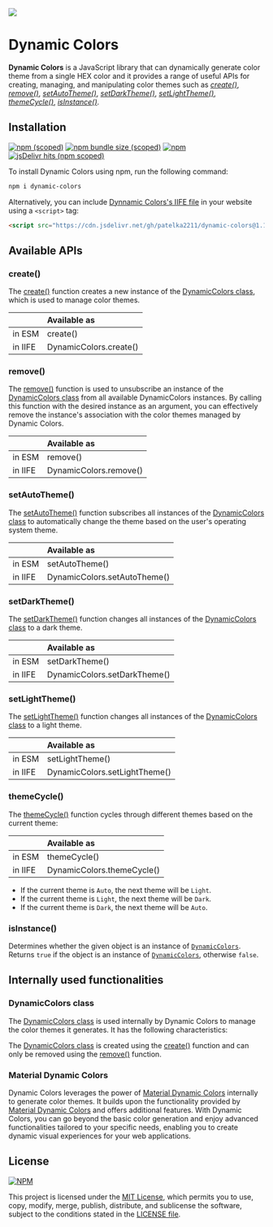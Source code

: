 [![](https://repository-images.githubusercontent.com/653971957/a63f11cb-aa1e-41f2-8418-e4e7580f3c31)](https://npmjs.com/package/dynamic-colors "Dynamic Colors from KPVERSE")

# Dynamic Colors

**Dynamic Colors** is a JavaScript library that can dynamically generate color theme from a single HEX color and it provides a range of useful APIs for creating, managing, and manipulating color themes such as [_create()_](#create), [_remove()_](#remove), [_setAutoTheme()_](#setautotheme), [_setDarkTheme()_](#setdarktheme), [_setLightTheme()_](#setlighttheme), [_themeCycle()_](#themecycle), [_isInstance()_](#isinstance).

## Installation

[![npm (scoped)](https://img.shields.io/npm/v/dynamic-colors)](https://www.npmjs.com/package/dynamic-colors)
[![npm bundle size (scoped)](https://img.shields.io/bundlephobia/min/dynamic-colors)](https://bundlephobia.com/package/dynamic-colors@1.1.2)
[![npm](https://img.shields.io/npm/dy/dynamic-colors)](https://www.npmjs.com/package/dynamic-colors)
[![jsDelivr hits (npm scoped)](https://img.shields.io/jsdelivr/gh/hy/patelka2211/dynamic-colors)](https://cdn.jsdelivr.net/gh/patelka2211/dynamic-colors@1.1.2/)

To install Dynamic Colors using npm, run the following command:

```sh
npm i dynamic-colors
```

Alternatively, you can include [Dynnamic Colors's IIFE file](https://cdn.jsdelivr.net/gh/patelka2211/dynamic-colors@1.1.2/DynamicColors.js) in your website using a `<script>` tag:

```html
<script src="https://cdn.jsdelivr.net/gh/patelka2211/dynamic-colors@1.1.2/DynamicColors.js"></script>
```

## Available APIs

### create()

The [create()](#create) function creates a new instance of the [DynamicColors class](#dynamiccolors-class), which is used to manage color themes.

|         | Available as           |
| :------ | :--------------------- |
| in ESM  | create()               |
| in IIFE | DynamicColors.create() |

### remove()

The [remove()](#remove) function is used to unsubscribe an instance of the [DynamicColors class](#dynamiccolors-class) from all available DynamicColors instances. By calling this function with the desired instance as an argument, you can effectively remove the instance's association with the color themes managed by Dynamic Colors.

|         | Available as           |
| :------ | :--------------------- |
| in ESM  | remove()               |
| in IIFE | DynamicColors.remove() |

### setAutoTheme()

The [setAutoTheme()](#setautotheme) function subscribes all instances of the [DynamicColors class](#dynamiccolors-class) to automatically change the theme based on the user's operating system theme.

|         | Available as                 |
| :------ | :--------------------------- |
| in ESM  | setAutoTheme()               |
| in IIFE | DynamicColors.setAutoTheme() |

### setDarkTheme()

The [setDarkTheme()](#setdarktheme) function changes all instances of the [DynamicColors class](#dynamiccolors-class) to a dark theme.

|         | Available as                 |
| :------ | :--------------------------- |
| in ESM  | setDarkTheme()               |
| in IIFE | DynamicColors.setDarkTheme() |

### setLightTheme()

The [setLightTheme()](#setlighttheme) function changes all instances of the [DynamicColors class](#dynamiccolors-class) to a light theme.

|         | Available as                  |
| :------ | :---------------------------- |
| in ESM  | setLightTheme()               |
| in IIFE | DynamicColors.setLightTheme() |

### themeCycle()

The [themeCycle()](#themecycle) function cycles through different themes based on the current theme:

|         | Available as               |
| :------ | :------------------------- |
| in ESM  | themeCycle()               |
| in IIFE | DynamicColors.themeCycle() |

-   If the current theme is `Auto`, the next theme will be `Light`.
-   If the current theme is `Light`, the next theme will be `Dark`.
-   If the current theme is `Dark`, the next theme will be `Auto`.

### isInstance()

Determines whether the given object is an instance of [`DynamicColors`](#dynamiccolors-class). Returns `true` if the object is an instance of [`DynamicColors`](#dynamiccolors-class), otherwise `false`.

## Internally used functionalities

### DynamicColors class

The [DynamicColors class](#dynamiccolors-class) is used internally by Dynamic Colors to manage the color themes it generates. It has the following characteristics:

The [DynamicColors class](#dynamiccolors-class) is created using the [create()](#create) function and can only be removed using the [remove()](#remove) function.

### Material Dynamic Colors

Dynamic Colors leverages the power of [Material Dynamic Colors](https://github.com/leonardorafael/material-dynamic-colors) internally to generate color themes. It builds upon the functionality provided by [Material Dynamic Colors](https://github.com/leonardorafael/material-dynamic-colors) and offers additional features. With Dynamic Colors, you can go beyond the basic color generation and enjoy advanced functionalities tailored to your specific needs, enabling you to create dynamic visual experiences for your web applications.

## License

[![NPM](https://img.shields.io/npm/l/react)](./LICENSE)

This project is licensed under the [MIT License](./LICENSE), which permits you to use, copy, modify, merge, publish, distribute, and sublicense the software, subject to the conditions stated in the [LICENSE file](./LICENSE).
